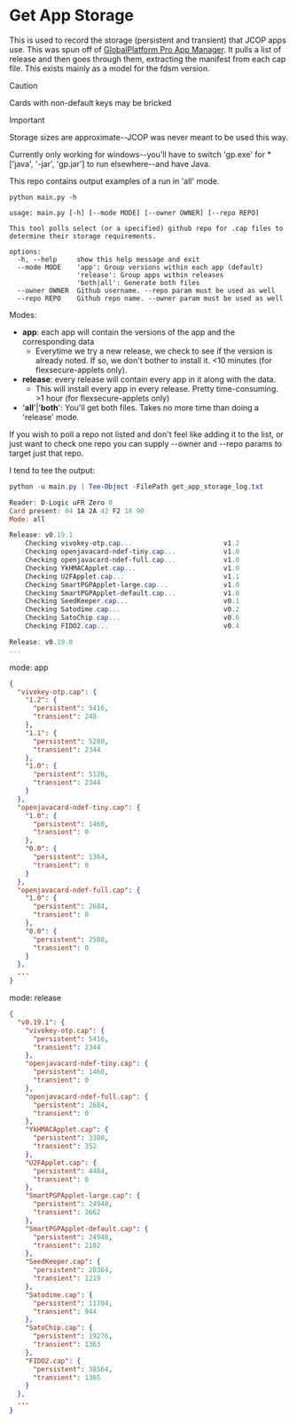 # Get App Storage

This is used to record the storage (persistent and transient) that JCOP
apps use. This was spun off of [GlobalPlatform Pro App Manager](). It pulls a list of
release and then goes through them, extracting the manifest from each cap file. This
exists mainly as a model for the fdsm version.

> [!CAUTION]
> Cards with non-default keys may be bricked

> [!IMPORTANT]
> Storage sizes are approximate--JCOP was never meant to be used this way.

Currently only working for windows--you'll have to switch 'gp.exe' for *['java', '-jar', 'gp.jar'] 
to run elsewhere--and have Java.

This repo contains output examples of a run in 'all' mode.

```commandline
python main.py -h
```
```commandline
usage: main.py [-h] [--mode MODE] [--owner OWNER] [--repo REPO]

This tool polls select (or a specified) github repo for .cap files to determine their storage requirements.

options:
  -h, --help     show this help message and exit
  --mode MODE    'app': Group versions within each app (default)
                 'release': Group apps within releases
                 'both|all': Generate both files
  --owner OWNER  Github username. --repo param must be used as well
  --repo REPO    Github repo name. --owner param must be used as well
```

Modes:
- **app**: each app will contain the versions of the app and the corresponding data
  - Everytime we try a new release, we check to see if the version is already 
  noted. If so, we don't bother to install it. <10 minutes (for flexsecure-applets only).
- **release**: every release will contain every app in it along with the data.
  - This will install every app in every release. Pretty time-consuming. >1 hour (for flexsecure-applets only)
- '**all**'|'**both**': You'll get both files. Takes no more time than doing a 'release' mode.

If you wish to poll a repo not listed and don't feel like adding it to the list, or just want to check one
repo you can supply --owner and --repo params to target just that repo.

I tend to tee the output:
```powershell
python -u main.py | Tee-Object -FilePath get_app_storage_log.txt
```
```powershell
Reader: D-Logic uFR Zero 0
Card present: 04 1A 2A 42 F2 18 90
Mode: all

Release: v0.19.1
	Checking vivokey-otp.cap...                       v1.2                    Installed in 5.21 seconds
	Checking openjavacard-ndef-tiny.cap...            v1.0                    Installed in 3.37 seconds
	Checking openjavacard-ndef-full.cap...            v1.0                    Installed in 3.77 seconds
	Checking YkHMACApplet.cap...                      v1.0                    Installed in 4.0 seconds
	Checking U2FApplet.cap...                         v1.1                    Installed in 5.13 seconds
	Checking SmartPGPApplet-large.cap...              v1.0                    Installed in 13.4 seconds
	Checking SmartPGPApplet-default.cap...            v1.0                    Installed in 13.3 seconds
	Checking SeedKeeper.cap...                        v0.1                    Installed in 10.5 seconds
	Checking Satodime.cap...                          v0.2                    Installed in 7.66 seconds
	Checking SatoChip.cap...                          v0.6                    Installed in 12.0 seconds
	Checking FIDO2.cap...                             v0.4                    Installed in 20.9 seconds

Release: v0.19.0
...
```

mode: app
```json
{
  "vivokey-otp.cap": {
    "1.2": {
      "persistent": 5416,
      "transient": 248
    },
    "1.1": {
      "persistent": 5280,
      "transient": 2344
    },
    "1.0": {
      "persistent": 5128,
      "transient": 2344
    }
  },
  "openjavacard-ndef-tiny.cap": {
    "1.0": {
      "persistent": 1460,
      "transient": 0
    },
    "0.0": {
      "persistent": 1364,
      "transient": 0
    }
  },
  "openjavacard-ndef-full.cap": {
    "1.0": {
      "persistent": 2684,
      "transient": 0
    },
    "0.0": {
      "persistent": 2588,
      "transient": 0
    }
  },
  ...
}
```

mode: release
```json
{
  "v0.19.1": {
    "vivokey-otp.cap": {
      "persistent": 5416,
      "transient": 2344
    },
    "openjavacard-ndef-tiny.cap": {
      "persistent": 1460,
      "transient": 0
    },
    "openjavacard-ndef-full.cap": {
      "persistent": 2684,
      "transient": 0
    },
    "YkHMACApplet.cap": {
      "persistent": 3300,
      "transient": 352
    },
    "U2FApplet.cap": {
      "persistent": 4484,
      "transient": 0
    },
    "SmartPGPApplet-large.cap": {
      "persistent": 24948,
      "transient": 2662
    },
    "SmartPGPApplet-default.cap": {
      "persistent": 24948,
      "transient": 2102
    },
    "SeedKeeper.cap": {
      "persistent": 20364,
      "transient": 1219
    },
    "Satodime.cap": {
      "persistent": 11704,
      "transient": 944
    },
    "SatoChip.cap": {
      "persistent": 19276,
      "transient": 1363
    },
    "FIDO2.cap": {
      "persistent": 38564,
      "transient": 1365
    }
  },
  ...
}
```